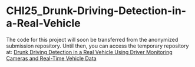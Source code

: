 # CHI25_Drunk-Driving-Detection-in-a-Real-Vehicle

The code for this project will soon be transferred from the anonymized submission repository. Until then, you can access the temporary repository at:
[Drunk Driving Detection in a Real Vehicle Using Driver Monitoring Cameras and Real-Time Vehicle Data](https://github.com/anonymized-submission-chi2025/Drunk-Driving-Detection-in-a-Real-Vehicle-Using-Driver-Monitoring-Cameras-and-Real-Time-Vehicle-Data.git)
